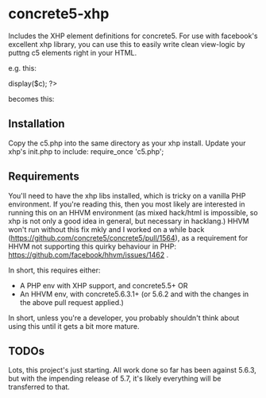 # concrete5-xhp

Includes the XHP element definitions for concrete5. For use with facebook's excellent xhp library, you can use this to easily write clean view-logic by puttng c5 elements right in your HTML.

e.g. this:
<div id="header-area">
  <?php
    $a = new Area('Header Nav');
    $a->display($c);
  ?>
</div>

becomes this:
<div id="header-area">
  <c5:area name="Header Nav" page={$c} />
</div>

## Installation

Copy the c5.php into the same directory as your xhp install. Update your xhp's init.php to include:
require_once 'c5.php';

## Requirements

You'll need to have the xhp libs installed, which is tricky on a vanilla PHP environment. If you're reading this, then you most likely are interested in running this on an HHVM environment (as mixed hack/html is impossible, so xhp is not only a good idea in general, but necessary in hacklang.) HHVM won't run without this fix mkly and I worked on a while back (https://github.com/concrete5/concrete5/pull/1564), as a requirement for HHVM not supporting this quirky behaviour in PHP: https://github.com/facebook/hhvm/issues/1462 .

In short, this requires either:
- A PHP env with XHP support, and concrete5.5+
OR
- An HHVM env, with concrete5.6.3.1+ (or 5.6.2 and with the changes in the above pull request applied.)

In short, unless you're a developer, you probably shouldn't think about using this until it gets a bit more mature.

## TODOs

Lots, this project's just starting. All work done so far has been against 5.6.3, but with the impending release of 5.7, it's likely everything will be transferred to that. 
